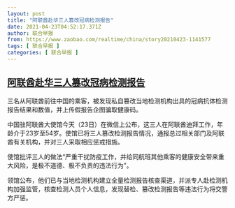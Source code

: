 ```yaml
---
layout: post
title: "阿联酋赴华三人篡改冠病检测报告"
date: 2021-04-23T04:52:17.371Z
author: 联合早报
from: https://www.zaobao.com/realtime/china/story20210423-1141577
tags: [ 联合早报 ]
categories: [ 联合早报 ]
---
```

<!--1619199300000-->
[阿联酋赴华三人篡改冠病检测报告](https://www.zaobao.com/realtime/china/story20210423-1141577)
------

<div>
<p>三名从阿联酋前往中国的乘客，被发现私自篡改当地检测机构出具的冠病抗体检测报告结果和数值，并上传假报告企图骗取健康码。</p><p>中国驻阿联酋大使馆今天（23日）在微信上公布，这三人在阿联酋迪拜工作，年龄介于23岁至54岁。使馆已将三人篡改检测报告情况，通报总过相关部门及阿联酋有关机构，并对三人采取相应惩戒措施。</p><p>使馆批评三人的做法“严重干扰防疫工作，并给同航班其他乘客的健康安全带来重大风险，是极不道德、极不负责的违法行为”。</p><section id="imu"><div id="dfp-ad-imu1">        </div></section><p>领馆公布，他们已与当地检测机构建立全量检测报告核查渠道，并派专人赴检测机构加强监管，核查检测人员个人信息，发现替检、篡改检测报告等违法行为将交警方严惩。</p>      <div id="innity-in-post"></div><div id="dfp-ad-midarticlespecial">        </div>
</div>
